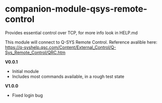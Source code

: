 # companion-module-qsys-remote-control

Provides essential control over TCP, for more info look in HELP.md

This module will connect to Q-SYS Remote Control.
Reference avalible here: https://q-syshelp.qsc.com/Content/External_Control/Q-Sys_Remote_Control/QRC.htm

**V0.0.1** 
* Initial module
* Includes most commands available, in a rough test state

**V1.0.0**
* Fixed login bug
